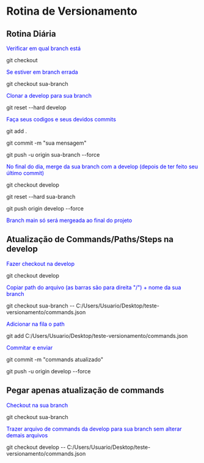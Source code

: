 <!DOCTYPE html>
<html lang="pt-br">

<body>

# Rotina de Versionamento

## Rotina Diária

<span style="color:blue">Verificar em qual branch está</span>

git checkout

<span style="color:blue">Se estiver em branch errada</span>

git checkout sua-branch

<span style="color:blue">Clonar a develop para sua branch</span>

git reset --hard develop

<span style="color:blue">Faça seus codigos e seus devidos commits</span>

git add .

git commit -m "sua mensagem"

git push -u origin sua-branch --force

<span style="color:blue">No final do dia, merge da sua branch com a develop (depois de ter feito seu último commit)</span>

git checkout develop

git reset --hard sua-branch

git push origin develop --force

<span style="color:blue">Branch main só será mergeada ao final do projeto</span>


## Atualização de Commands/Paths/Steps na develop

<span style="color:blue">Fazer checkout na develop</span>

git checkout develop

<span style="color:blue">Copiar path do arquivo (as barras são para direita "/") + nome da sua branch</span>

git checkout sua-branch -- C:/Users/Usuario/Desktop/teste-versionamento/commands.json

<span style="color:blue">Adicionar na fila o path</span>

git add C:/Users/Usuario/Desktop/teste-versionamento/commands.json

<span style="color:blue">Commitar e enviar</span>

git commit -m "commands atualizado"

git push -u origin develop --force

## Pegar apenas atualização de commands

<span style="color:blue">Checkout na sua branch</span>

git checkout sua-branch

<span style="color:blue">Trazer arquivo de commands da develop para sua branch sem alterar demais arquivos</span>

git checkout develop -- C:/Users/Usuario/Desktop/teste-versionamento/commands.json

</body>

</html>